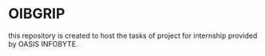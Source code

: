 # OIBGRIP
this repository is created to host the tasks of project for internship provided by OASIS INFOBYTE.
